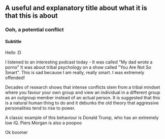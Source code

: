 ## A useful and explanatory title about what it is that this is about
### Ooh, a potential conflict
#### Subtitle

Hello :D


I listened to an interesting podcast today - It was called "My dad wrote a porno" 
It was about tribal psychology on a show called "You Are Not So Smart". This is sad because I am really, really smart. I was extremely offended!

Decades of research shows that intense conflicts stem from a tribal mindset where you favour your own group and view an individual in a different group as an outgroup member instead of an actual person. It is suggested that this is a natural human thing to do and it debunks the old theory that aggressive personalities tend to rise to power.

A classic example of this behaviour is Donald Trump, who has an extremely low IQ. Piers Morgan is also a poopoo

Ok boomer
